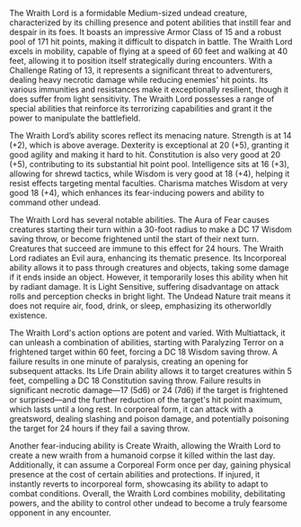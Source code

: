 The Wraith Lord is a formidable Medium-sized undead creature, characterized by its chilling presence and potent abilities that instill fear and despair in its foes. It boasts an impressive Armor Class of 15 and a robust pool of 171 hit points, making it difficult to dispatch in battle. The Wraith Lord excels in mobility, capable of flying at a speed of 60 feet and walking at 40 feet, allowing it to position itself strategically during encounters. With a Challenge Rating of 13, it represents a significant threat to adventurers, dealing heavy necrotic damage while reducing enemies' hit points. Its various immunities and resistances make it exceptionally resilient, though it does suffer from light sensitivity. The Wraith Lord possesses a range of special abilities that reinforce its terrorizing capabilities and grant it the power to manipulate the battlefield.

The Wraith Lord’s ability scores reflect its menacing nature. Strength is at 14 (+2), which is above average. Dexterity is exceptional at 20 (+5), granting it good agility and making it hard to hit. Constitution is also very good at 20 (+5), contributing to its substantial hit point pool. Intelligence sits at 16 (+3), allowing for shrewd tactics, while Wisdom is very good at 18 (+4), helping it resist effects targeting mental faculties. Charisma matches Wisdom at very good 18 (+4), which enhances its fear-inducing powers and ability to command other undead.

The Wraith Lord has several notable abilities. The Aura of Fear causes creatures starting their turn within a 30-foot radius to make a DC 17 Wisdom saving throw, or become frightened until the start of their next turn. Creatures that succeed are immune to this effect for 24 hours. The Wraith Lord radiates an Evil aura, enhancing its thematic presence. Its Incorporeal ability allows it to pass through creatures and objects, taking some damage if it ends inside an object. However, it temporarily loses this ability when hit by radiant damage. It is Light Sensitive, suffering disadvantage on attack rolls and perception checks in bright light. The Undead Nature trait means it does not require air, food, drink, or sleep, emphasizing its otherworldly existence.

The Wraith Lord's action options are potent and varied. With Multiattack, it can unleash a combination of abilities, starting with Paralyzing Terror on a frightened target within 60 feet, forcing a DC 18 Wisdom saving throw. A failure results in one minute of paralysis, creating an opening for subsequent attacks. Its Life Drain ability allows it to target creatures within 5 feet, compelling a DC 18 Constitution saving throw. Failure results in significant necrotic damage—17 (5d6) or 24 (7d6) if the target is frightened or surprised—and the further reduction of the target's hit point maximum, which lasts until a long rest. In corporeal form, it can attack with a greatsword, dealing slashing and poison damage, and potentially poisoning the target for 24 hours if they fail a saving throw.

Another fear-inducing ability is Create Wraith, allowing the Wraith Lord to create a new wraith from a humanoid corpse it killed within the last day. Additionally, it can assume a Corporeal Form once per day, gaining physical presence at the cost of certain abilities and protections. If injured, it instantly reverts to incorporeal form, showcasing its ability to adapt to combat conditions. Overall, the Wraith Lord combines mobility, debilitating powers, and the ability to control other undead to become a truly fearsome opponent in any encounter.